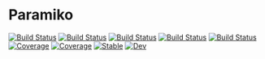 # Paramiko

[![Build Status](https://github.com/singularitti/Paramiko.jl/workflows/CI/badge.svg)](https://github.com/singularitti/Paramiko.jl/actions)
[![Build Status](https://travis-ci.com/singularitti/Paramiko.jl.svg?branch=master)](https://travis-ci.com/singularitti/Paramiko.jl)
[![Build Status](https://ci.appveyor.com/api/projects/status/github/singularitti/Paramiko.jl?svg=true)](https://ci.appveyor.com/project/singularitti/Paramiko-jl)
[![Build Status](https://cloud.drone.io/api/badges/singularitti/Paramiko.jl/status.svg)](https://cloud.drone.io/singularitti/Paramiko.jl)
[![Build Status](https://api.cirrus-ci.com/github/singularitti/Paramiko.jl.svg)](https://cirrus-ci.com/github/singularitti/Paramiko.jl)
[![Coverage](https://codecov.io/gh/singularitti/Paramiko.jl/branch/master/graph/badge.svg)](https://codecov.io/gh/singularitti/Paramiko.jl)
[![Coverage](https://coveralls.io/repos/github/singularitti/Paramiko.jl/badge.svg?branch=master)](https://coveralls.io/github/singularitti/Paramiko.jl?branch=master)
[![Stable](https://img.shields.io/badge/docs-stable-blue.svg)](https://singularitti.github.io/Paramiko.jl/stable)
[![Dev](https://img.shields.io/badge/docs-dev-blue.svg)](https://singularitti.github.io/Paramiko.jl/dev)
